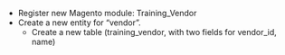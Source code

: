 - Register new Magento module: Training_Vendor
- Create a new entity for “vendor”.
  - Create a new table (training_vendor, with two fields for vendor_id, name)
